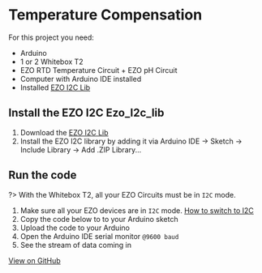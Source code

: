 # <i class="fas fa-code"></i> Temperature Compensation

For this project you need:
* Arduino
* 1 or 2 Whitebox T2
* EZO RTD Temperature Circuit + EZO pH Circuit
* Computer with Arduino IDE installed
* Installed [<i class="fas fa-file-download"></i> EZO I2C Lib](https://github.com/Atlas-Scientific/Ezo_I2c_lib/archive/master.zip)

## Install the EZO I2C Ezo_I2c_lib
1. Download the [<i class="fas fa-file-download"></i> EZO I2C Lib](https://github.com/Atlas-Scientific/Ezo_I2c_lib/archive/master.zip)
1. Install the EZO I2C library by adding it via Arduino IDE -> Sketch -> Include Library -> Add .ZIP Library...

## Run the code
?> With the Whitebox T2, all your EZO Circuits must be in `I2C` mode.

1. Make sure all your EZO devices are in `I2C` mode. [How to switch to I2C](protocols.md)
1. Copy the code below to to your Arduino sketch
1. Upload the code to your Arduino
1. Open the Arduino IDE serial monitor `@9600 baud`
1. See the stream of data coming in

[](https://raw.githubusercontent.com/whitebox-labs/whitebox-arduino-example-code/main/temperature-compensation/temperature-compensation.ino ':include :type=code arduino')

[<i class="fab fa-github"></i> View on GitHub](https://github.com/whitebox-labs/whitebox-arduino-example-code/blob/main/temperature-compensation/temperature-compensation.ino)
